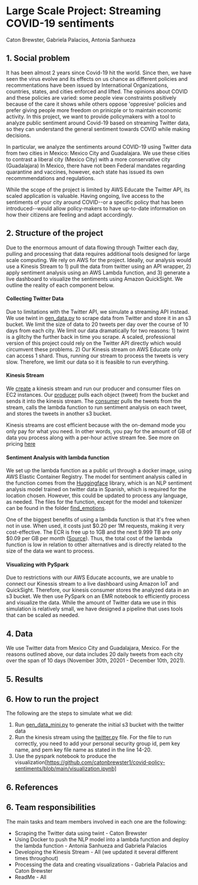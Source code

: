 

# Large Scale Project: Streaming COVID-19 sentiments 
Caton Brewster, Gabriela Palacios, Antonia Sanhueza


## 1. Social problem

It has been almost 2 years since Covid-19 hit the world. Since then, we have seen the virus evolve and its effects on us chance as different policies and recommentations have been issued by International Organizations, countries, states, and cities enforced and lifted. The opinions about COVID and these policies are varied: some people view constraints positively because of the care it shows while others oppose 'oppresive' policies and prefer giving people more freedom on prinicple or to maintain economic activity. In this project, we want to provide policymakers with a tool to analyze public sentiment around Covid-19 based on streaming Twitter data, so they can understand the general sentiment towards COVID while making decisions. 

In particular, we analyze the sentiments around COVID-19 using Twitter data from two cities in Mexico: Mexico City and Guadalajara. We use these cities to contrast a liberal city (Mexico City) with a more conservative city (Guadalajara) In Mexico, there have not been Federal mandates regarding quarantine and vaccines, however, each state has issued its own recommmendations and regulations.

While the scope of the project is limited by AWS Educate the Twitter API, its scaled application is valuable. Having ongoing, live access to the sentiments of your city around COVID--or a specific policy that has been introduced--would allow policy-makers to have up-to-date information on how their citizens are feeling and adapt accordingly. 


## 2. Structure of the project

Due to the enormous amount of data flowing through Twitter each day, pulling and processing that data requires additional tools designed for large scale computing. We rely on AWS for the project. Ideally, our analysis would use a Kinesis Stream to 1) pull the data from twitter using an API wrapper, 2) apply sentiment analysis using an AWS Lambda function, and 3) generate a live dashboard to visualize the sentiments using Amazon QuickSight. We outline the reality of each component below. 

#### Collecting Twitter Data
Due to limitations with the Twitter API, we simulate a streaming API instead. We use twint in [gen_data.py](https://github.com/catonbrewster1/covid-policy-sentiments/blob/main/gen_data_extended.py) to scrape data from Twitter and store it in an s3 bucket. We limit the size of data to 20 tweets per day over the course of 10 days from each city. We limit our data dramatically for two reasons: 1) twint is a glitchy the further back in time you scrape. A scaled, professional version of this project could rely on the Twitter API directly which would circumvent these problems. 2) Our Kinesis stream on AWS Educate only can access 1 shard. Thus, running our stream to process the tweets is very slow. Therefore, we limit our data so it is feasible to run everything. 

#### Kinesis Stream
We [create](https://github.com/catonbrewster1/covid-policy-sentiments/blob/main/twitter.py) a kinesis stream and run our producer and consumer files on EC2 instances. Our [producer](https://github.com/catonbrewster1/covid-policy-sentiments/blob/main/twitter_producer.py) pulls each object (tweet) from the bucket and sends it into the kinesis stream. The [consumer](https://github.com/catonbrewster1/covid-policy-sentiments/blob/main/twitter_consumer.py) pulls the tweets from the stream, calls the lambda function to run sentiment analysis on each tweet, and stores the tweets in another s3 bucket. 

Kinesis streams are cost efficient because with the on-demand mode you only pay for what you need. In other words, you pay for the amount of GB of data you process along with a per-hour active stream fee. See more on pricing [here](https://aws.amazon.com/kinesis/data-streams/pricing/?nc=sn&loc=3) 

#### Sentiment Analysis with lambda function
We set up the lambda function as a public url through a docker image, using AWS Elastic Container Registry. The model for sentiment analysis called in the function comes from the [Huggingface](https://huggingface.co/daveni/twitter-xlm-roberta-emotion-es?text=hola) library, which is an NLP sentiment analysis model trained on twitter data in Spanish, which is required for the location chosen. However, this could be updated to process any language, as needed.  The files for the function, except for the model and tokenizer can be found in the folder [find_emotions](https://github.com/catonbrewster1/covid-policy-sentiments/tree/main/find_emotions). 

One of the biggest benefits of using a lambda function is that it's free when not in use. When used, it costs just $0.20 per 1M requests, making it very cost-effective. The ECR is free up to 1GB and the next 9.999 TB are only $0.09 per GB per month ([Source](https://aws.amazon.com/ecr/pricing/)). Thus, the total cost of the lambda function is low in relation to other alternatives and is directly related to the size of the data we want to process.

#### Visualizing with PySpark
Due to restrictions with our AWS Educate accounts, we are unable to connect our Kinessis stream to a live dashboard using Amazon IoT and QuickSight. Therefore, our kinesis consumer stores the analyzed data in an s3 bucket. We then use PySpark on an EMR notebook to efficiently process and visualize the data. While the amount of Twitter data we use in this simulation is relatively small, we have designed a pipeline that uses tools that can be scaled as needed. 


## 4. Data

We use Twitter data from Mexico City and Guadalajara, Mexico. For the reasons outlined above, our data includes 20 daily tweets from each city over the span of 10 days (November 30th, 20201 - December 10th, 2021).


## 5. Results

## 6. How to run the project

The following are the steps to simulate what we did:
1) Run [gen_data_mini.py](https://github.com/catonbrewster1/covid-policy-sentiments/blob/main/gen_data_mini.py) to generate the initial s3 bucket with the twitter data
2) Run the kinesis stream using the [twitter.py](https://github.com/catonbrewster1/covid-policy-sentiments/blob/main/twitter.py) file. For the file to run correctly, you need to add your personal security group id, pem key name, and pem key file name as stated in the line 14-20.
3) Use the pyspark notebook to produce the visualization[https://github.com/catonbrewster1/covid-policy-sentiments/blob/main/visualization.ipynb]

## 6. References


## 6. Team responsibilities

The main tasks and team members involved in each one are the following:

- Scraping the Twitter data using twint - Caton Brewster
- Using Docker to push the NLP model into a lambda function and deploy the lambda function - Antonia Sanhueza and Gabriela Palacios
- Developing the Kinesis Stream - All (we updated it several different times throughout) 
- Processing the data and creating visualizations - Gabriela Palacios and Caton Brewster
- ReadMe - All
